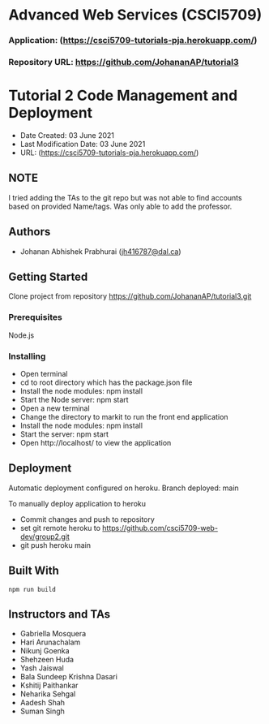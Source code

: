 # Advanced Web Services (CSCI5709)

### Application: (https://csci5709-tutorials-pja.herokuapp.com/)
### Repository URL: https://github.com/JohananAP/tutorial3


# Tutorial 2 Code Management and Deployment

* Date Created: 03 June 2021
* Last Modification Date: 03 June 2021
* URL: (https://csci5709-tutorials-pja.herokuapp.com/) 

## NOTE
I tried adding the TAs to the git repo but was not able to find accounts based on provided Name/tags. Was only able to add the professor.

## Authors

* Johanan Abhishek Prabhurai (jh416787@dal.ca)

## Getting Started

Clone project from repository https://github.com/JohananAP/tutorial3.git

### Prerequisites

Node.js

### Installing

* Open terminal 
* cd to root directory which has the package.json file
* Install the node modules: npm install
* Start the Node server: npm start 
* Open a new terminal 
* Change the directory to markit to run the front end application
* Install the node modules: npm install
* Start the server: npm start 
* Open http://localhost/ to view the application

## Deployment
Automatic deployment configured on heroku. 
Branch deployed: main

To manually deploy application to heroku 
* Commit changes and push to repository 
* set git remote heroku to https://github.com/csci5709-web-dev/group2.git
* git push heroku main

## Built With

```
npm run build
```

## Instructors and TAs

* Gabriella Mosquera
* Hari Arunachalam
* Nikunj Goenka
* Shehzeen Huda
* Yash Jaiswal
* Bala Sundeep Krishna Dasari
* Kshitij Paithankar
* Neharika Sehgal
* Aadesh Shah
* Suman Singh